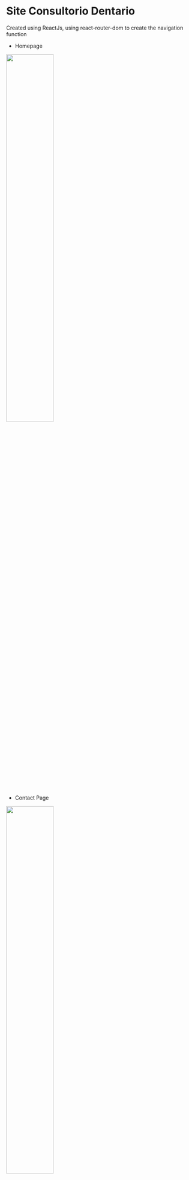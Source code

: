 # Site Consultorio Dentario
Created using ReactJs, using react-router-dom to create the navigation function

- Homepage
<img src="https://user-images.githubusercontent.com/77676047/133318154-5312dd27-5743-4c90-aa93-606da7d6ff8f.jpeg" width=50% height=50%>

- Contact Page
<img src="https://user-images.githubusercontent.com/77676047/133318048-7ea29bfc-3e6c-4cdd-a114-65d20cb75fb1.jpeg" width=50% height=50%>

### About
  ReactJs project that simulates a dental clinic's website

### Functionalities
- Navigate between home and contact page

### Learnings
- Navigation using react-router-dom, BrowserRouter, Switch, Route and Link
- How to create an default component that contains the header and footer and renders components using {props.children}, so it can be used on differents pages that will only change its main content

## Prerequisites
- NodeJs
- Yarn ``npm install --global yarn``
- React ``npm install -g create-react-app ``

## Installing

Clone this repository
- `` git clone https://github.com/celioFagundes/Site-Consultorio-Dentario.git``
- `` cd Site-Consultorio-Dentario``
- `` npm install ``
